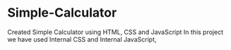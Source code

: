 # Simple-Calculator
Created Simple Calculator using HTML, CSS and JavaScript
In this project we have used Internal CSS and Internal JavaScript,
